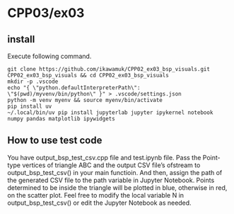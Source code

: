 # CPP03/ex03

## install
Execute following command.
```
git clone https://github.com/ikawamuk/CPP02_ex03_bsp_visuals.git CPP02_ex03_bsp_visuals && cd CPP02_ex03_bsp_visuals
mkdir -p .vscode
echo "{ \"python.defaultInterpreterPath\": \"$(pwd)/myvenv/bin/python\" }" > .vscode/settings.json
python -m venv myenv && source myenv/bin/activate
pip install uv
~/.local/bin/uv pip install jupyterlab jupyter ipykernel notebook numpy pandas matplotlib ipywidgets
```

## How to use test code
You have output_bsp_test_csv.cpp file and test.ipynb file.
Pass the Point-type vertices of triangle ABC and the output CSV file’s ofstream to output_bsp_test_csv() in your main functioin.
And then, assign the path of the generated CSV file to the path variable in Jupyter Notebook.
Points determined to be inside the triangle will be plotted in blue, otherwise in red, on the scatter plot.
Feel free to modify the local variable N in output_bsp_test_csv() or edit the Jupyter Notebook as needed.
